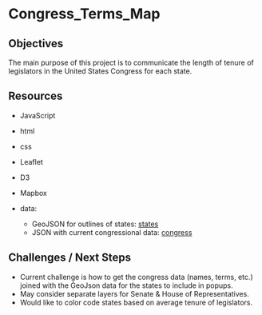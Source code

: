 # Congress_Terms_Map

## Objectives
The main purpose of this project is to communicate the length of tenure of legislators in the United States Congress for each state.  

## Resources
* JavaScript
* html
* css
* Leaflet
* D3
* Mapbox

* data:  
  * GeoJSON for outlines of states:  [states](https://raw.githubusercontent.com/PublicaMundi/MappingAPI/master/data/geojson/us-states.json)
  * JSON with current congressional data:  [congress](https://theunitedstates.io/congress-legislators/legislators-current.json)

## Challenges / Next Steps
* Current challenge is how to get the congress data (names, terms, etc.) joined with the GeoJson data for the states to include in popups.
* May consider separate layers for Senate & House of Representatives.
* Would like to color code states based on average tenure of legislators.